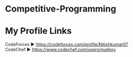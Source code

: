 # Competitive-Programming



# My Profile Links      
CodeForces ► https://codeforces.com/profile/Nitishkumar07      
CodeChef ► https://www.codechef.com/users/nueboy 
